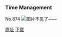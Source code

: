 ### Time Management
No.874
![图片不见了~~~](https://imgs.xkcd.com/comics/time_management.png)

[原址](https://xkcd.com//874) [下载](https://imgs.xkcd.com/comics/time_management.png)


